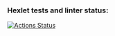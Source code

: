 ### Hexlet tests and linter status:
[![Actions Status](https://github.com/Vasiliii3/python-project-lvl1/workflows/hexlet-check/badge.svg)](https://github.com/Vasiliii3/python-project-lvl1/actions)
